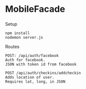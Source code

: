 # MobileFacade

###

Setup

```
npm install
nodemon server.js
```

Routes

```
POST: /api/auth/facebook
Auth for facebook. 
JSON with token id from facebook
```

```
POST /api/auth/checkins/addcheckin
Adds location of user.
Requires lat, long, in JSON
```
